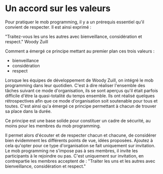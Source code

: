 # Un accord sur les valeurs 

Pour pratiquer le mob programming, il y a un prérequis essentiel qu'il
convient de respecter. Il est ainsi exprimé : 

"Traitez-vous les uns les autres avec bienveillance, considération et respect."
Woody Zuill

Comment a émergé ce principe mettant au premier plan ces trois valeurs : 
- bienveillance
- considération
- respect 

Lorsque les équipes de développement de Woody Zuill, on intégré le mob
programming dans leur quotidien. C'est à dire réaliser l'ensemble des tâches
suivant ce mode d'organisation, ils se sont aperçus qu'il était parfois
difficile d'être la quasi-totalité du temps ensemble. Ils ont réalisé quelques
rétrospectives afin que ce mode d'organisation soit soutenable pour tous et
toutes. C'est ainsi qu'a émergé ce principe permettant à chacun de trouver sa
place dans la durée. 

Ce principe est une base solide pour constituer un cadre de sécurité, au moins
pour les membres du mob programming.

Il permet alors d'écouter et de respecter chacun et chacune, de considérer
bien évidemment les différents points de vue, idées proposées. Ajoutez à cela
qu'opter pour ce type d'organisation se fait uniquement sur invitation. Le mob
programming ne s'impose pas à ses membres, il invite les participants à le
rejoindre ou pas. C'est uniquement sur invitation, en contrepartie les membres
acceptent de : "Traiter les uns et les autres avec bienveillance,
considération et respect."
